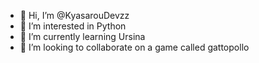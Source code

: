 - 👋 Hi, I’m @KyasarouDevzz
- 👀 I’m interested in Python
- 🌱 I’m currently learning Ursina
- 💞️ I’m looking to collaborate on a game called gattopollo

<!---
KyasarouDevzz/KyasarouDevzz is a ✨ special ✨ repository because its `README.md` (this file) appears on your GitHub profile.
You can click the Preview link to take a look at your changes.
--->
